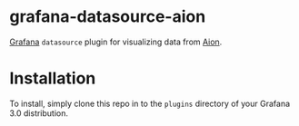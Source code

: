 # grafana-datasource-aion

[Grafana](http://grafana.org) `datasource` plugin for visualizing data from [Aion](https://github.com/FlukeNetworks/aion).

# Installation

To install, simply clone this repo in to the `plugins` directory of your Grafana 3.0 distribution.
